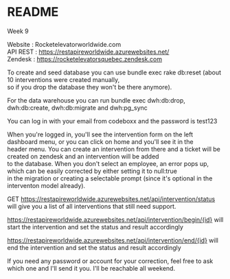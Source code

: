 # README

Week 9

Website : Rocketelevatorworldwide.com <br>
API REST : https://restapireworldwide.azurewebsites.net/ <br>
Zendesk : https://rocketelevatorsquebec.zendesk.com <br>

To create and seed database you can use bundle exec rake db:reset (about 10 interventions were created manually, <br>
so if you drop the database they won't be there anymore).

For the data warehouse you can run bundle exec dwh:db:drop, dwh:db:create, dwh:db:migrate and dwh:pg_sync <br>

You can log in with your email from codeboxx and the password is test123

When you're logged in, you'll see the intervention form on the left dashboard menu, or you can click on home and you'll see it in the <br>
header menu. You can create an intervention from there and a ticket will be created on zendesk and an intervention will be added <br>
to the database. When you don't select an employee, an error pops up, which can be easily corrected by either setting it to null:true <br>
in the migration or creating a selectable prompt (since it's optional in the interventon model already).

GET https://restapireworldwide.azurewebsites.net/api/intervention/status will give you a list of all interventions that still need support.

https://restapireworldwide.azurewebsites.net/api/intervention/begin/{id} will start the intervention and set the status and result accordingly

https://restapireworldwide.azurewebsites.net/api/intervention/end/{id} will end the intervention and set the status and result accordingly

If you need any password or account for your correction, feel free to ask which one and I'll send it you. I'll be reachable all weekend.

